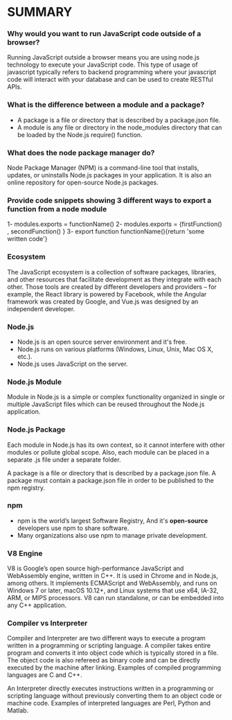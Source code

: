 # SUMMARY #
### Why would you want to run JavaScript code outside of a browser? ###
Running JavaScript outside a browser means you are using node.js technology to execute your JavaScript code. This type of usage of javascript typically refers to backend programming where your javascript code will interact with your database and can be used to create RESTful APIs.

### What is the difference between a module and a package? ###
- A package is a file or directory that is described by a package.json file.
- A module is any file or directory in the node_modules directory that can be loaded by the Node.js require() function.

### What does the node package manager do? ###
Node Package Manager (NPM) is a command-line tool that installs, updates, or uninstalls Node.js packages in your application. It is also an online repository for open-source Node.js packages. 

### Provide code snippets showing 3 different ways to export a function from a node module ###
1- modules.exports = functionName()
2- modules.exports = {firstFunction() , secondFunction() }
3- export function functionName(){return 'some written code'}

### Ecosystem ###
The JavaScript ecosystem is a collection of software packages, libraries, and other resources that facilitate development as they integrate with each other. Those tools are created by different developers and providers – for example, the React library is powered by Facebook, while the Angular framework was created by Google, and Vue.js was designed by an independent developer.

### Node.js ###
- Node.js is an open source server environment and it's free.
- Node.js runs on various platforms (Windows, Linux, Unix, Mac OS X, etc.).
- Node.js uses JavaScript on the server.

### Node.js Module ###
Module in Node.js is a simple or complex functionality organized in single or multiple JavaScript files which can be reused throughout the Node.js application.

### Node.js Package ###
Each module in Node.js has its own context, so it cannot interfere with other modules or pollute global scope. Also, each module can be placed in a separate .js file under a separate folder.

A package is a file or directory that is described by a package.json file. A package must contain a package.json file in order to be published to the npm registry. 

### npm ###
- npm is the world’s largest Software Registry, And it's **open-source** developers use npm to share software.
- Many organizations also use npm to manage private development.

### V8 Engine ###
V8 is Google’s open source high-performance JavaScript and WebAssembly engine, written in C++. It is used in Chrome and in Node.js, among others. It implements ECMAScript and WebAssembly, and runs on Windows 7 or later, macOS 10.12+, and Linux systems that use x64, IA-32, ARM, or MIPS processors. V8 can run standalone, or can be embedded into any C++ application.

### Compiler vs Interpreter ###
Compiler and Interpreter are two different ways to execute a program written in a programming or scripting language. A compiler takes entire program and converts it into object code which is typically stored in a file. The object code is also refereed as binary code and can be directly executed by the machine after linking. Examples of compiled programming languages are C and C++.

An Interpreter directly executes instructions written in a programming or scripting language without previously converting them to an object code or machine code. Examples of interpreted languages are Perl, Python and Matlab.
